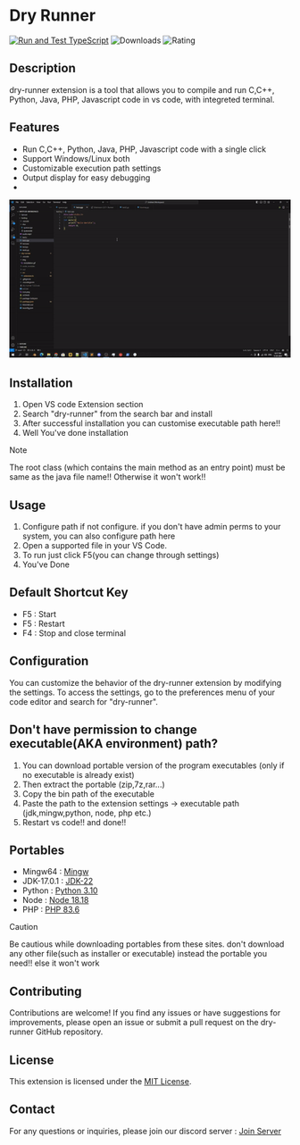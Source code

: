 # Dry Runner
[![Run and Test TypeScript](https://github.com/Hunter87ff/dry-runner/actions/workflows/status.yml/badge.svg?branch=main)](https://github.com/Hunter87ff/dry-runner/actions/workflows/status.yml) ![Downloads](https://img.shields.io/visual-studio-marketplace/d/Spruce87.dry-runner) ![Rating](https://img.shields.io/visual-studio-marketplace/r/Spruce87.dry-runner)
## Description
dry-runner extension is a tool that allows you to compile and run C,C++, Python, Java, PHP, Javascript code in vs code, with integreted terminal.

## Features
- Run C,C++, Python, Java, PHP, Javascript code with a single click
- Support Windows/Linux both
- Customizable execution path settings
- Output display for easy debugging
- 
<!-- > [!IMPORTANT]  
> This extension is currently in early development/experimental stage. There are few of unimplemented/broken features at the moment. Contributions are welcome to help out with the progress! -->

![dev. installation](img/installation.gif)

## Installation 
1. Open VS code Extension section
2. Search "dry-runner" from the search bar and install
3. After successful installation you can customise executable path here!!
3. Well You've done installation
> [!NOTE]
> The root class (which contains the main method as an entry point) must be same as the java file name!!
> Otherwise it won't work!!


## Usage
1. Configure path if not configure. if you don't have admin perms to your system, you can also configure path here 
2. Open a supported file in your VS Code.
2. To run just click F5(you can change through settings)
3. You've Done


## Default Shortcut Key
- F5 : Start
- F5 : Restart
- F4 : Stop and close terminal


## Configuration
You can customize the behavior of the dry-runner extension by modifying the settings. To access the settings, go to the preferences menu of your code editor and search for "dry-runner".



## Don't have permission to change executable(AKA environment) path?
1. You can download portable version of the program executables (only if no executable is already exist)
2. Then extract the portable (zip,7z,rar...)
3. Copy the bin path of the executable
4. Paste the path to the extension settings -> executable path (jdk,mingw,python, node, php etc.)
5. Restart vs code!! and done!!



## Portables
- Mingw64 : [Mingw](https://github.com/jonasstrandstedt/MinGW)
- JDK-17.0.1 : [JDK-22](https://www.oracle.com/java/technologies/javase/jdk22-archive-downloads.html)
- Python : [Python 3.10](https://github.com/Hunter87ff/dry-runner/releases/tag/1.0.6)
- Node :  [Node 18.18](https://github.com/Hunter87ff/dry-runner/releases/tag/1.0.6)
- PHP : [PHP 83.6](https://github.com/Hunter87ff/dry-runner/releases/tag/1.0.6)

> [!CAUTION]
> Be cautious while downloading portables from these sites. don't download any other file(such as installer or executable) instead the portable you need!! else it won't work


## Contributing
Contributions are welcome! If you find any issues or have suggestions for improvements, please open an issue or submit a pull request on the dry-runner GitHub repository.

## License
This extension is licensed under the [MIT License](https://github.com/Hunter87ff/dry-runner/blob/main/LICENSE).

## Contact
For any questions or inquiries, please join our discord server : [Join Server](https://discord.gg/vMnhpAyFZm)
